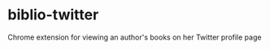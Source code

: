 biblio-twitter
==============

Chrome extension for viewing an author's books on her Twitter profile page
